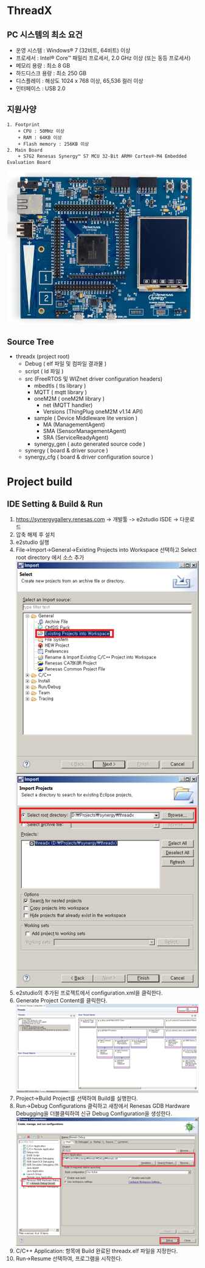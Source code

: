 # ThreadX
## PC 시스템의 최소 요건
+ 운영 시스템 : Windows® 7 (32비트, 64비트) 이상
+ 프로세서 : Intel® Core™ 패밀리 프로세서, 2.0 GHz 이상 (또는 동등 프로세서)
+ 메모리 용량 : 최소 8 GB
+ 하드디스크 용량 : 최소 250 GB
+ 디스플레이 : 해상도 1024 x 768 이상, 65,536 컬러 이상
+ 인터페이스	: USB 2.0
## 지원사양
	1. Footprint
  		+ CPU : 50MHz 이상
		+ RAM : 64KB 이상
		+ Flash memory : 256KB 이상
	2. Main Board
		+ S7G2 Renesas Synergy™ S7 MCU 32-Bit ARM® Cortex®-M4 Embedded Evaluation Board		
![renesas_s7g2.jpg](images/renesas_s7g2.jpg)
## Source Tree
+ threadx (project root)
	+ Debug ( elf 파일 및 컴파일 결과물 )
	+ script ( ld 파일 )
	+ src (FreeRTOS 및 WIZnet driver configuration headers)
		+ mbedtls ( tls library )
		+ MQTT ( mqtt library )
		+ oneM2M ( oneM2M library )
			+ net (MQTT handler)
			+ Versions (ThingPlug oneM2M v1.14 API)
		+ sample ( Device Middleware lite version )
			+ MA (ManagementAgent)
			+ SMA (SensorManagementAgent)
			+ SRA (ServiceReadyAgent)
		+ synergy_gen ( auto generated source code )
	+ synergy ( board & driver source )
	+ synergy_cfg ( board & driver configuration source )
# Project build
## IDE Setting & Build & Run
1. https://synergygallery.renesas.com -> 개발툴 -> e2studio ISDE -> 다운로드
2. 압축 해제 후 설치
3. e2studio 실행
4. File->Import->General->Existing Projects into Workspace 선택하고 Select root directory 에서 소스 추가
![threadx_import1.png](images/threadx_import1.png)
![threadx_import2.png](images/threadx_import2.png)
5. e2studio의 추가된 프로젝트에서 configuration.xml을 클릭한다.
6. Generate Project Content를 클릭한다.
![threadx_import3.png](images/threadx_import3.png)
7. Project->Build Project를 선택하여 Build를 실행한다.
8. Run->Debug Configurations 클릭하고 새창에서 Renesas GDB Hardware Debugging을 더블클릭하여 신규 Debug Configuration을 생성한다.
![threadx_import4.png](images/threadx_import4.png)
9. C/C++ Application: 항목에 Build 완료된 threadx.elf 파일을 지정한다.
10. Run->Resume 선택하여, 프로그램을 시작한다.
